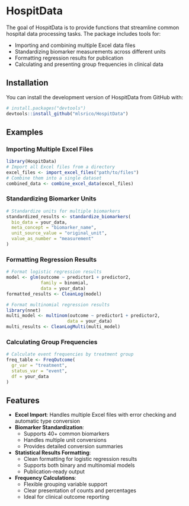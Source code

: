 
<!-- README.md is generated from README.Rmd. Please edit that file -->

# HospitData

<!-- badges: start -->
<!-- badges: end -->

The goal of HospitData is to provide functions that streamline common
hospital data processing tasks. The package includes tools for:

- Importing and combining multiple Excel data files
- Standardizing biomarker measurements across different units
- Formatting regression results for publication
- Calculating and presenting group frequencies in clinical data

## Installation

You can install the development version of HospitData from GitHub with:

``` r
# install.packages("devtools")
devtools::install_github("mlsrico/HospitData")
```

## Examples

### Importing Multiple Excel Files

``` r
library(HospitData)
# Import all Excel files from a directory
excel_files <- import_excel_files("path/to/files")
# Combine them into a single dataset
combined_data <- combine_excel_data(excel_files)
```

### Standardizing Biomarker Units

``` r
# Standardize units for multiple biomarkers
standardized_results <- standardize_biomarkers(
  bio_data = your_data,
  meta_concept = "biomarker_name",
  unit_source_value = "original_unit",
  value_as_number = "measurement"
)
```

### Formatting Regression Results

``` r
# Format logistic regression results
model <- glm(outcome ~ predictor1 + predictor2, 
             family = binomial, 
             data = your_data)
formatted_results <- CleanLog(model)

# Format multinomial regression results
library(nnet)
multi_model <- multinom(outcome ~ predictor1 + predictor2, 
                       data = your_data)
multi_results <- CleanLogMulti(multi_model)
```

### Calculating Group Frequencies

``` r
# Calculate event frequencies by treatment group
freq_table <- FreqOutcome(
  gr_var = "treatment",
  status_var = "event",
  df = your_data
)
```

## Features
- **Excel Import**: Handles multiple Excel files with error checking and
  automatic type conversion
- **Biomarker Standardization**:
  - Supports 40+ common biomarkers
  - Handles multiple unit conversions
  - Provides detailed conversion summaries
- **Statistical Results Formatting**:
  - Clean formatting for logistic regression results
  - Supports both binary and multinomial models
  - Publication-ready output
- **Frequency Calculations**:
  - Flexible grouping variable support
  - Clear presentation of counts and percentages
  - Ideal for clinical outcome reporting
